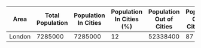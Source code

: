 | Area | Total Population | Population In Cities | Population In Cities (%) | Population Out of Cities | Population Out of Cities (%) |
| ---- | ---------------- | -------------------- | ------------------------ | ------------------------ | ---------------------------- |
| London | 7285000 | 7285000 | 12 | 52338400 | 87|
